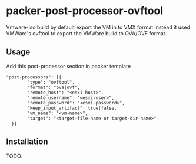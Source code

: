 # packer-post-processor-ovftool 

Vmware-iso build by default export the VM in to VMX format instead it used VMWare's ovftool to export the VMWare build to OVA/OVF format.

## Usage

Add this post-processor section in packer template

```
"post-processors": [{
        "type": "ovftool",
        "format": "ova|ovf",
        "remote_host": "<esxi-host>",
        "remote_username": "<esxi-user>",
        "remote_password": "<esxi-password>",
        "keep_input_artifact": true|false,
        "vm_name": "<vm-name>",
        "target": "<target-file-name or target-dir-name>"
  }]
```  

## Installation

TODO.
